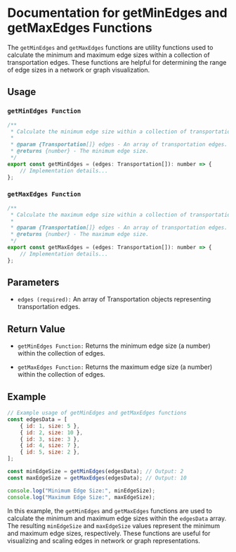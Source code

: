# Documentation for getMinEdges and getMaxEdges Functions

The `getMinEdges` and `getMaxEdges` functions are utility functions used to calculate the minimum and maximum edge sizes within a collection of transportation edges. These functions are helpful for determining the range of edge sizes in a network or graph visualization.

## Usage
### `getMinEdges Function`

```jsx
/**
 * Calculate the minimum edge size within a collection of transportation edges.
 *
 * @param {Transportation[]} edges - An array of transportation edges.
 * @returns {number} - The minimum edge size.
 */
export const getMinEdges = (edges: Transportation[]): number => {
    // Implementation details...
};
```

### `getMaxEdges Function`
```jsx
/**
 * Calculate the maximum edge size within a collection of transportation edges.
 *
 * @param {Transportation[]} edges - An array of transportation edges.
 * @returns {number} - The maximum edge size.
 */
export const getMaxEdges = (edges: Transportation[]): number => {
    // Implementation details...
};
```

## Parameters
- `edges (required):` An array of Transportation objects representing transportation edges.

## Return Value
- `getMinEdges Function:` Returns the minimum edge size (a number) within the collection of edges.

- `getMaxEdges Function:` Returns the maximum edge size (a number) within the collection of edges.

## Example
```jsx
// Example usage of getMinEdges and getMaxEdges functions
const edgesData = [
    { id: 1, size: 5 },
    { id: 2, size: 10 },
    { id: 3, size: 3 },
    { id: 4, size: 7 },
    { id: 5, size: 2 },
];

const minEdgeSize = getMinEdges(edgesData); // Output: 2
const maxEdgeSize = getMaxEdges(edgesData); // Output: 10

console.log("Minimum Edge Size:", minEdgeSize);
console.log("Maximum Edge Size:", maxEdgeSize);
```

In this example, the `getMinEdges` and `getMaxEdges` functions are used to calculate the minimum and maximum edge sizes within the `edgesData` array. The resulting `minEdgeSize` and `maxEdgeSize` values represent the minimum and maximum edge sizes, respectively. These functions are useful for visualizing and scaling edges in network or graph representations.